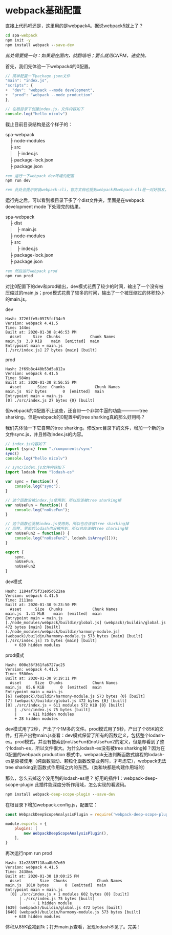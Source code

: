 # webpack基础配置

直接上代码吧还是，这里用的是webpack4。据说webpack5就上了？

```cmd
cd spa-webpack
npm init -y
npm install webpack --save-dev
```

*此处需要提一句：如果是在国内，就翻墙吧；要么就用CNPM，速度快。*

首先，我们先体验一下webpack4的0配置。

```javascript
// 简单配置一下package.json文件
"main": "index.js",
"scripts": {
+  "dev": "webpack --mode development",
+  "prod": "webpack --mode production"
},

// 在根目录下创建index.js，文件内容如下
console.log("hello nicolv")
```

截止目前目录结构是这个样子的：

spa-webpack  
　├ node-modules  
　├ src  
　│　├ index.js  
　├ package-lock.json  
　├ package.json  

```cmd
rem 运行一下webpack dev环境的配置
npm run dev

rem 此处会提示安装webpack-cli，官方文档也提到webpack和webpack-cli是一对好朋友，需要同时安装，按下yes继续

```

运行完之后，可以看到根目录下多了个dist文件夹，里面是在webpack development mode 下处理完的结果。

spa-webpack  
　├ dist  
　│　├ main.js  
　├ node-modules  
　├ src  
　│　├ index.js  
　├ package-lock.json  
　├ package.json  

```cmd
rem 然后运行webpack prod
npm run prod
```

对比0配置下的dev和prod输出，dev模式花费了较少的时间，输出了一个没有被压缩过的main.js；prod模式花费了较多的时间，输出了一个被压缩过的体积较小的main.js。

dev
```
Hash: 3726ffe5c0575fcf34c9
Version: webpack 4.41.5
Time: 144ms
Built at: 2020-01-30 8:46:53 PM
  Asset     Size  Chunks             Chunk Names
main.js  3.8 KiB    main  [emitted]  main
Entrypoint main = main.js
[./src/index.js] 27 bytes {main} [built]
```

prod
```
Hash: 2f69b8c440b53d5a812a
Version: webpack 4.41.5
Time: 584ms
Built at: 2020-01-30 8:56:55 PM
  Asset       Size  Chunks             Chunk Names
main.js  957 bytes       0  [emitted]  main
Entrypoint main = main.js
[0] ./src/index.js 27 bytes {0} [built]
```

但webpack的0配置不止这些，还自带一个非常牛逼的功能————tree sharking。但是webpack的0配置中的tree sharking真的那么好用吗？

我们先体验一下它自带的tree sharking。修改src目录下的文件，增加一个新的js文件sync.js，并且修改index.js的内容。

```javascript
// index.js内容如下
import {sync} from "./components/sync"
sync()
console.log("hello nicolv")
```

```javascript
// sync/index.js文件内容如下
import lodash from "lodash-es"

var sync = function() {
    console.log("sync");
}

// 这个函数没被index.js使用到，所以应该被tree sharking掉
var noUseFun = function() {
    console.log("noUseFun");
}

// 这个函数也没被index.js使用到，所以也应该被tree sharking掉
// 同样，里面的lodash也没被用到，所以也应该被tree sharking掉
var noUseFun2 = function() {
    console.log("noUseFun2", lodash.isArray([]));
}

export {
    sync,
    noUseFun,
    noUseFun2
}
```

dev模式
```
Hash: 1184af75f31e05d622aa
Version: webpack 4.41.5
Time: 2111ms
Built at: 2020-01-30 9:23:50 PM
  Asset      Size  Chunks             Chunk Names
main.js  1.41 MiB    main  [emitted]  main
Entrypoint main = main.js
[./node_modules/webpack/buildin/global.js] (webpack)/buildin/global.js 472 bytes {main} [built]
[./node_modules/webpack/buildin/harmony-module.js] (webpack)/buildin/harmony-module.js 573 bytes {main} [built]
[./src/index.js] 75 bytes {main} [built]
    + 639 hidden modules
```

prod模式
```
Hash: 000e36f361fa6727ac25
Version: webpack 4.41.5
Time: 5500ms
Built at: 2020-01-30 9:19:11 PM
  Asset      Size  Chunks             Chunk Names
main.js  85.6 KiB       0  [emitted]  main
Entrypoint main = main.js
[6] (webpack)/buildin/harmony-module.js 573 bytes {0} [built]
[7] (webpack)/buildin/global.js 472 bytes {0} [built]
[8] ./src/index.js + 611 modules 572 KiB {0} [built]
    | ./src/index.js 75 bytes [built]
    |     + 611 hidden modules
    + 28 hidden modules
```

dev模式用了2秒，产出了个1M多的文件。prod模式用了5秒，产出了个85K的文件。打开产出物main.js查看：dev模式保留了所有的函数定义，包括整个lodash-es。prod模式，并没有搜索到noUseFun和noUseFun2的定义，但是却看到了整个lodash-es，所以文件很大。为什么lodash-es没有被tree sharking掉？因为在0配置的webpack production 模式中，webpack无法判断函数式编程的lodash-es是否被使用（纯函数驱动、颗粒化函数改变业务时，才考虑它），webpack无法tree sharking到函数式作用域之内的东西。（类和块都是构建作用域的）

那么，怎么去掉这个没用到的lodash-es呢？
好用的插件1：webpack-deep-scope-plugin
此插件能深度分析作用域，怎么实现的看源码。

```cmd
npm install webpack-deep-scope-plugin --save-dev
```

在根目录下增加webpack.config.js，配置它：
```javascript
const WebpackDeepScopeAnalysisPlugin = require('webpack-deep-scope-plugin').default;

module.exports = {
    plugins: [
        new WebpackDeepScopeAnalysisPlugin(),
    ],
}
```

再次运行npm run prod
```
Hash: 31e28397f18aa8b07e69
Version: webpack 4.41.5
Time: 2438ms
Built at: 2020-01-30 10:00:25 PM
  Asset        Size  Chunks             Chunk Names
main.js  1010 bytes       0  [emitted]  main
Entrypoint main = main.js
  [0] ./src/index.js + 1 modules 602 bytes {0} [built]
      | ./src/index.js 75 bytes [built]
      |     + 1 hidden module
[639] (webpack)/buildin/global.js 472 bytes [built]
[640] (webpack)/buildin/harmony-module.js 573 bytes [built]
    + 638 hidden modules
```

体积从85K锐减到1k；打开main.js查看，发现lodash不见了。完美！